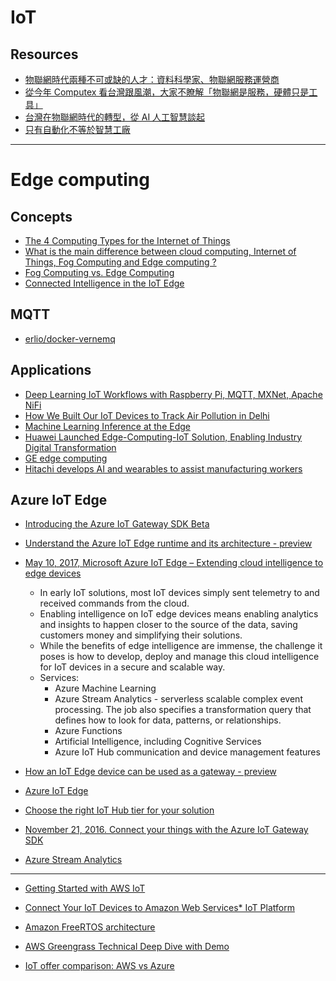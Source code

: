 # IoT

## Resources

- [物聯網時代兩種不可或缺的人才：資料科學家、物聯網服務運營商](https://buzzorange.com/techorange/2017/03/08/jobs-about-iot-in-the-future/)
- [從今年 Computex 看台灣跟風潮，大家不瞭解「物聯網是服務，硬體只是工具」](https://buzzorange.com/techorange/2017/06/02/iot-is-a-servise/)
- [台灣在物聯網時代的轉型，從 AI 人工智慧談起](http://technews.tw/2017/06/14/taiwans-industrial-transformation-in-the-iot-era-when-it-comes-to-ai/)
- [只有自動化不等於智慧工廠](https://www.digitimes.com.tw/iot/article.asp?cat=130&cat1=40&id=0000527053_JY01Q17349CWF648ENQ66)

---

# Edge computing

## Concepts

- [The 4 Computing Types for the Internet of Things](https://www.iotforall.com/4-computing-types-for-iot/)
- [What is the main difference between cloud computing, Internet of Things, Fog Computing and Edge computing ?](https://www.researchgate.net/post/What_is_the_main_difference_between_cloud_computing_Internet_of_Things_Fog_Computing_and_Edge_computing)
- [Fog Computing vs. Edge Computing](http://info.opto22.com/fog-vs-edge-computing)
- [Connected Intelligence in the IoT Edge](https://www.tibco.com/blog/2017/06/14/connected-intelligence-in-the-iot-edge/)

## MQTT

- [erlio/docker-vernemq](https://hub.docker.com/r/erlio/docker-vernemq/)


## Applications

- [Deep Learning IoT Workflows with Raspberry Pi, MQTT, MXNet, Apache NiFi](https://community.hortonworks.com/articles/83100/deep-learning-iot-workflows-with-raspberry-pi-mqtt.html)
- [How We Built Our IoT Devices to Track Air Pollution in Delhi](https://blog.socialcops.com/engineering/built-iot-devices-track-air-pollution-delhi/)
- [Machine Learning Inference at the Edge](https://www.slideshare.net/JulienSIMON5/machine-learning-inference-at-the-edge)
- [Huawei Launched Edge-Computing-IoT Solution, Enabling Industry Digital Transformation](http://www.huawei.com/en/press-events/news/2017/3/Huawei-Launched-Edge-Computing-IoT-Solution)
- [GE edge computing](https://www.ge.com/digital/blog/what-edge-computing)
- [Hitachi develops AI and wearables to assist manufacturing workers](https://thestack.com/iot/2017/03/08/hitachi-develops-ai-and-wearables-to-assist-manufacturing-workers/)

## Azure IoT Edge

- [Introducing the Azure IoT Gateway SDK Beta](https://azure.microsoft.com/en-us/blog/introducing-the-azure-iot-gateway-sdk-beta/)

- [Understand the Azure IoT Edge runtime and its architecture - preview](https://docs.microsoft.com/en-us/azure/iot-edge/iot-edge-runtime)

- [May 10, 2017, Microsoft Azure IoT Edge – Extending cloud intelligence to edge devices](https://blogs.microsoft.com/iot/2017/05/10/microsoft-azure-iot-edge-extending-cloud-intelligence-to-edge-devices/)
	- In early IoT solutions, most IoT devices simply sent telemetry to and received commands from the cloud.
	- Enabling intelligence on IoT edge devices means enabling analytics and insights to happen closer to the source of the data, saving customers money and simplifying their solutions.
	- While the benefits of edge intelligence are immense, the challenge it poses is how to develop, deploy and manage this cloud intelligence for IoT devices in a secure and scalable way.
	- Services:
		- Azure Machine Learning
		- Azure Stream Analytics - serverless scalable complex event processing. The job also specifies a transformation query that defines how to look for data, patterns, or relationships. 
		- Azure Functions
		- Artificial Intelligence, including Cognitive Services
		- Azure IoT Hub communication and device management features
- [How an IoT Edge device can be used as a gateway - preview](https://docs.microsoft.com/en-us/azure/iot-edge/iot-edge-as-gateway)
- [Azure IoT Edge](https://docs.microsoft.com/en-us/azure/iot-edge/)
- [Choose the right IoT Hub tier for your solution](https://docs.microsoft.com/en-us/azure/iot-hub/iot-hub-scaling)
- [November 21, 2016. Connect your things with the Azure IoT Gateway SDK](https://azure.microsoft.com/en-us/blog/azure-iot-gateway-sdk-general-availability-release/)
- [Azure Stream Analytics](https://azure.microsoft.com/en-us/services/stream-analytics/)


---

- [Getting Started with AWS IoT](https://www.slideshare.net/AmazonWebServices/getting-started-with-aws-iot-64856623)
- [Connect Your IoT Devices to Amazon Web Services* IoT Platform](https://software.intel.com/en-us/articles/using-amazon-web-services-aws-iot-with-intel-iot-devices-and-gateways)

- [Amazon FreeRTOS architecture](https://docs.aws.amazon.com/freertos/latest/userguide/freertos-architecture.html)

- [AWS Greengrass Technical Deep Dive with Demo](https://www.slideshare.net/AmazonWebServices/aws-greengrass-technical-deep-dive-with-demo)

- [IoT offer comparison: AWS vs Azure](http://vunvulearadu.blogspot.tw/2017/08/iot-offer-comparison-aws-vs-azure.html)
